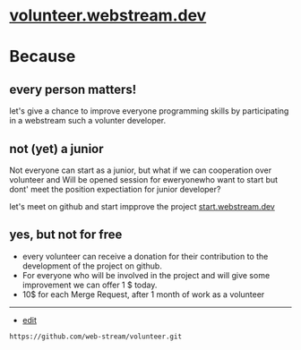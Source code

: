 # [volunteer.webstream.dev](https://volunteer.webstream.dev/)

# Because 

## every person matters!

let's give a chance to improve everyone programming skills by participating in a webstream such a volunter developer.


## not (yet) a junior

Not everyone can start as a junior, but what if we can cooperation over volunteer and 
Will be opened session for eweryonewho want to start but dont' meet the position expectiation for junior developer?

let's meet on github and start impprove the project
[start.webstream.dev](https://start.webstream.dev/#/)

## yes, but not for free

+ every volunteer can receive a donation for their contribution to the development of the project on github.
+ For everyone who will be involved in the project and will give some improvement we can offer 1 $ today.
+ 10$ for each Merge Request, after 1 month of work as a volunteer


---
+ [edit](https://github.com/web-stream/volunteer/edit/main/README.md)

```
https://github.com/web-stream/volunteer.git
```
